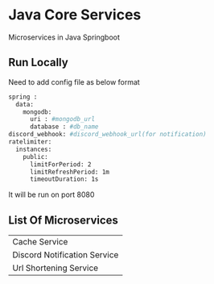 
# Java Core Services

Microservices in Java Springboot


## Run Locally

Need to add config file as below format 
```bash
spring :
  data:
    mongodb:
      uri : #mongodb_url
      database : #db_name
discord_webhook: #discord_webhook_url(for notification)
ratelimiter:
  instances:
    public:
      limitForPeriod: 2
      limitRefreshPeriod: 1m
      timeoutDuration: 1s

```

It will be run on port 8080
## List Of Microservices

|              |                 
| ----------------- | 
|  Cache Service |
|  Discord Notification Service
| Url Shortening Service 


